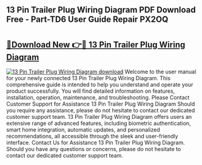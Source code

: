 ## 13 Pin Trailer Plug Wiring Diagram PDF Download Free - Part-TD6 User Guide Repair PX2OQ

# <h2><a href="http://dfk2fb4.blite.top/?on=13+Pin+Trailer+Plug+Wiring+Diagram">🔗Download New 👉🔴 13 Pin Trailer Plug Wiring Diagram</a></h2>

[![13 Pin Trailer Plug Wiring Diagram download](https://i.imgur.com/lujVjoI.png)](http://dfk2fb4.blite.top/?on=13+Pin+Trailer+Plug+Wiring+Diagram)
Welcome to the user manual for your newly connected 13 Pin Trailer Plug Wiring Diagram. This comprehensive guide is intended to help you understand and operate your product successfully. You will find detailed information on features, installation, operation, maintenance, and troubleshooting. Please Contact Customer Support for Assistance 13 Pin Trailer Plug Wiring Diagram Should you require any assistance, please do not hesitate to contact our dedicated customer support team. 13 Pin Trailer Plug Wiring Diagram offers users an extensive range of advanced features, including biometric authentication, smart home integration, automatic updates, and personalized recommendations, all accessible through the sleek and user-friendly interface. Contact Us for Assistance 13 Pin Trailer Plug Wiring Diagram. Should you have any questions or concerns, please do not hesitate to contact our dedicated customer support team.
